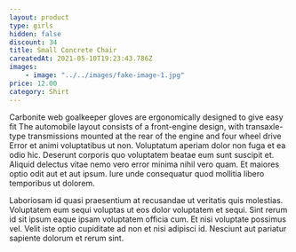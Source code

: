 ```yaml
---
layout: product
type: girls
hidden: false
discount: 34
title: Small Concrete Chair
careatedAt: 2021-05-10T19:23:43.786Z
images:
    - image: "../../images/fake-image-1.jpg"
price: 12.00
category: Shirt
---
```

Carbonite web goalkeeper gloves are ergonomically designed to give easy fit
The automobile layout consists of a front-engine design, with transaxle-type transmissions mounted at the rear of the engine and four wheel drive
Error et animi voluptatibus ut non. Voluptatum aperiam dolor non fuga et ea odio hic. Deserunt corporis quo voluptatem beatae eum sunt suscipit et. Aliquid delectus vitae nemo vero error minima nihil vero quam. Et maiores optio odit aut et aut ipsum. Iure unde consequatur quod mollitia libero temporibus ut dolorem.
 Laboriosam id quasi praesentium at recusandae ut veritatis quis molestias. Voluptatem eum sequi voluptas ut eos dolor voluptatem et sequi. Sint rerum id sit ipsum eaque ipsam voluptatem officia cum. Et nisi voluptate possimus vel. Velit iste optio cupiditate ad non et nisi adipisci id. Nesciunt aut pariatur sapiente dolorum et rerum sint.
